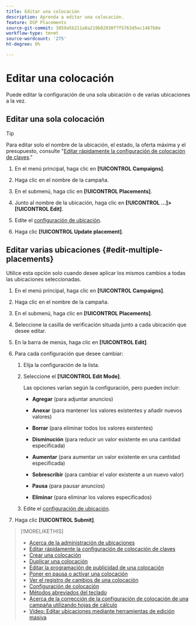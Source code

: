```yaml
---
title: Editar una colocación
description: Aprenda a editar una colocación.
feature: DSP Placements
source-git-commit: 3059a5b211a8a219b02930f7f5763d5ec1467b8e
workflow-type: tm+mt
source-wordcount: '275'
ht-degree: 0%

---
```


# Editar una colocación

Puede editar la configuración de una sola ubicación o de varias ubicaciones a la vez.

<!-- Some placements don't have this option. Clarify which placement types aren't eligible -- is it PG placements, or all placements using private inventory? And anything else? -->

## Editar una sola colocación

>[!TIP]
>
> Para editar solo el nombre de la ubicación, el estado, la oferta máxima y el presupuesto, consulte &quot;[Editar rápidamente la configuración de colocación de claves](/help/dsp/campaign-management/placements/placement-quick-edit.md).&quot;

1. En el menú principal, haga clic en **[!UICONTROL Campaigns]**.

1. Haga clic en el nombre de la campaña.

1. En el submenú, haga clic en **[!UICONTROL Placements]**.

1. Junto al nombre de la ubicación, haga clic en  **[!UICONTROL ...]>[!UICONTROL Edit]**.

1. Edite el [configuración de ubicación](placement-settings.md).

1. Haga clic **[!UICONTROL Update placement]**.

## Editar varias ubicaciones {#edit-multiple-placements}

Utilice esta opción solo cuando desee aplicar los mismos cambios a todas las ubicaciones seleccionadas.

1. En el menú principal, haga clic en **[!UICONTROL Campaigns]**.

1. Haga clic en el nombre de la campaña.

1. En el submenú, haga clic en **[!UICONTROL Placements]**.

1. Seleccione la casilla de verificación situada junto a cada ubicación que desee editar.

1. En la barra de menús, haga clic en **[!UICONTROL Edit]**.

1. Para cada configuración que desee cambiar:

   1. Elija la configuración de la lista.

   1. Seleccione el **[!UICONTROL Edit Mode]**.

      Las opciones varían según la configuración, pero pueden incluir:

      * **Agregar** (para adjuntar anuncios)

      * **Anexar** (para mantener los valores existentes y añadir nuevos valores)

      * **Borrar** (para eliminar todos los valores existentes)

      * **Disminución** (para reducir un valor existente en una cantidad especificada)

      * **Aumentar** (para aumentar un valor existente en una cantidad especificada)

      * **Sobrescribir** (para cambiar el valor existente a un nuevo valor)

      * **Pausa** (para pausar anuncios)

      * **Eliminar** (para eliminar los valores especificados)
   1. Edite el [configuración de ubicación](placement-settings.md).


1. Haga clic **[!UICONTROL Submit]**.

>[!MORELIKETHIS]
>
>* [Acerca de la administración de ubicaciones](placement-about.md)
>* [Editar rápidamente la configuración de colocación de claves](placement-quick-edit.md)
>* [Crear una colocación](placement-create.md)
>* [Duplicar una colocación](placement-duplicate.md)
>* [Editar la programación de publicidad de una colocación](placement-edit-ad-schedule.md)
>* [Poner en pausa o activar una colocación](placement-pause-activate.md)
>* [Ver el registro de cambios de una colocación](placement-change-log.md)
>* [Configuración de colocación](placement-settings.md)
>* [Métodos abreviados del teclado](/help/dsp/campaign-management/reports/keyboard-shortcuts.md)
>* [Acerca de la corrección de la configuración de colocación de una campaña utilizando hojas de cálculo](/help/dsp/campaign-management/qa/qa-about.md)
>* [Vídeo: Editar ubicaciones mediante herramientas de edición masiva](https://experienceleague.adobe.com/docs/advertising-cloud-learn/tutorials/dsp/bulk-edit-placement-tools.html)

